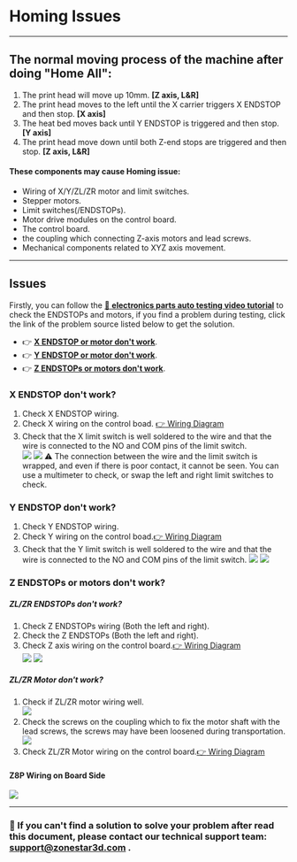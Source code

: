 # Homing Issues

-----
## The normal moving process of the machine after doing "Home All":
1. The print head will move up 10mm. **[Z axis, L&R]**
2. The print head moves to the left until the X carrier triggers X ENDSTOP and then stop. **[X axis]**
3. The heat bed moves back until Y ENDSTOP is triggered and then stop. **[Y axis]**
4. The print head move down until both Z-end stops are triggered and then stop. **[Z axis, L&R]**      
#### These components may cause Homing issue:
- Wiring of X/Y/ZL/ZR motor and limit switches.
- Stepper motors.
- Limit switches(/ENDSTOPs).
- Motor drive modules on the control board. 
- The control board. 
- the coupling which connecting Z-axis motors and lead screws.     
- Mechanical components related to XYZ axis movement.
	
-----
## Issues
Firstly, you can follow the [:movie_camera: **electronics parts auto testing video tutorial**](https://youtu.be/iSsuy2ePWw8) to check the ENDSTOPs and motors, if you find a problem during testing, click the link of the problem source listed below to get the solution.  
- :point_right: [**X ENDSTOP or motor don't work**](#Xissue).
- :point_right: [**Y ENDSTOP or motor don't work**](#Yissue).
- :point_right: [**Z ENDSTOPs or motors don't work**](#Zissue).  

### <a id="Xissue">X ENDSTOP don't work?</a>
1. Check X ENDSTOP wiring. 
2. Check X wiring on the control boad. [:point_right: Wiring Diagram](#Z8P_wiring)  
3. Check that the X limit switch is well soldered to the wire and that the wire is connected to the NO and COM pins of the limit switch.   
![](x_endstop_wring.jpg) ![](X_limitswitch.jpg)
:warning: The connection between the wire and the limit switch is wrapped, and even if there is poor contact, it cannot be seen. You can use a multimeter to check, or swap the left and right limit switches to check.

### <a id="Yissue">Y ENDSTOP don't work?</a>
1. Check Y ENDSTOP wiring.    
2. Check Y wiring on the control boad.[:point_right: Wiring Diagram](#Z8P_wiring)  
3. Check that the Y limit switch is well soldered to the wire and that the wire is connected to the NO and COM pins of the limit switch.
![](y_endstop_wring.jpg) ![](Y_limitswitch.jpg)

### <a id="Zissue">Z ENDSTOPs or motors don't work?</a>
##### ZL/ZR ENDSTOPs don't work?
1. Check Z ENDSTOPs wiring (Both the left and right).    
2. Check the Z ENDSTOPs (Both the left and right).    
3. Check Z axis wiring on the control board.[:point_right: Wiring Diagram](#Z8P_wiring)  
![](Z_endstop_wring.jpg) ![](Z_limitswitch.jpg)


#####  ZL/ZR Motor don't work?
1. Check if ZL/ZR motor wiring well.      
![](Z_motor_wring.jpg)  
2. Check the screws on the coupling which to fix the motor shaft with the lead screws, the screws may have been loosened during transportation.          
![](Z_coupling_screw.jpg)
3. Check ZL/ZR Motor wiring on the control board.[:point_right: Wiring Diagram](#Z8P_wiring)  

#### <a id="Z8P_wiring">Z8P Wiring on Board Side</a>
![](Z8P_wiring.jpg)


-----
### :email: If you can't find a solution to solve your problem after read this document, please contact our technical support team: support@zonestar3d.com .